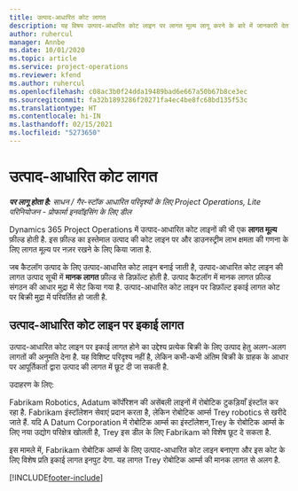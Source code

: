 ```yaml
---
title: उत्पाद-आधारित कोट लागत
description: यह विषय उत्पाद-आधारित कोट लाइन पर लागत मूल्य लागू करने के बारे में जानकारी देता है.
author: ruhercul
manager: Annbe
ms.date: 10/01/2020
ms.topic: article
ms.service: project-operations
ms.reviewer: kfend
ms.author: ruhercul
ms.openlocfilehash: c08ac3b0f24dda19489bad6e667a50b67b8ce3ec
ms.sourcegitcommit: fa32b1893286f20271fa4ec4be8fc68bd135f53c
ms.translationtype: HT
ms.contentlocale: hi-IN
ms.lasthandoff: 02/15/2021
ms.locfileid: "5273650"
---
```

# <a name="costing-product-based-quote-lines"></a>उत्पाद-आधारित कोट लागत

_**पर लागू होता है:** साधन / गैर-स्टॉक आधारित परिदृश्यों के लिए Project Operations, Lite परिनियोजन - प्रोफार्मा इनवॉइसिंग के लिए डील_


Dynamics 365 Project Operations में उत्पाद-आधारित कोट लाइनों की भी एक **लागत मूल्य** फ़ील्ड होती है. इस फ़ील्ड का इस्तेमाल उत्पाद की कोट लाइन पर और डाउनस्ट्रीम लाभ क्षमता की गणना के लिए लागत मूल्य पर नज़र रखने के लिए किया जाता है.

जब कैटलॉग उत्पाद के लिए उत्पाद-आधारित कोट लाइन बनाई जाती है, उत्पाद-आधारित कोट लाइन की लागत उत्पाद सूची में **मानक लागत** फ़ील्ड से डिफ़ॉल्ट होती है. उत्पाद कैटलॉग में मानक लागत फ़ील्ड संगठन की आधार मुद्रा में सेट किया गया है. उत्पाद-आधारित कोट लाइन पर डिफ़ॉल्ट इकाई लागत कोट पर बिक्री मुद्रा में परिवर्तित हो जाती है.

## <a name="unit-cost-on-a-product-based-quote-line"></a>उत्पाद-आधारित कोट लाइन पर इकाई लागत

उत्पाद-आधारित कोट लाइन पर इकाई लागत होने का उद्देश्य प्रत्येक बिक्री के लिए उत्पाद हेतु अलग-अलग लागतों की अनुमति देना है. यह विशिष्ट परिदृश्य नहीं है, लेकिन कभी-कभी अंतिम बिक्री के ग्राहक के आधार पर आपूर्तिकर्ता द्वारा उत्पाद की लागत में छूट दी जा सकती है.

उदाहरण के लिए:

Fabrikam Robotics, Adatum कॉर्पोरेशन की असेंबली लाइनों में रोबोटिक टुकड़ियाँ इंस्टॉल कर रहा है. Fabrikam इंस्टॉलेशन सेवाएं प्रदान करता है, लेकिन रोबोटिक आर्म्स Trey robotics से खरीदे जाते हैं. यदि A Datum Corporation में रोबोटिक आर्म्स का इंस्टॉलेशन,Trey के रोबोटिक आर्म्स के लिए नया उद्योग परिक्षेत्र खोलती है, Trey इस डील के लिए Fabrikam को विशेष छूट दे सकता है.

इस मामले में, Fabrikam रोबोटिक आर्म्स के लिए उत्पाद-आधारित कोट लाइन बनाएगा और इस कोट के लिए विशेष प्रति इकाई लागत इनपुट देगा. यह लागत Trey रोबोटिक आर्म्स की मानक लागत से अलग है.


[!INCLUDE[footer-include](../../includes/footer-banner.md)]